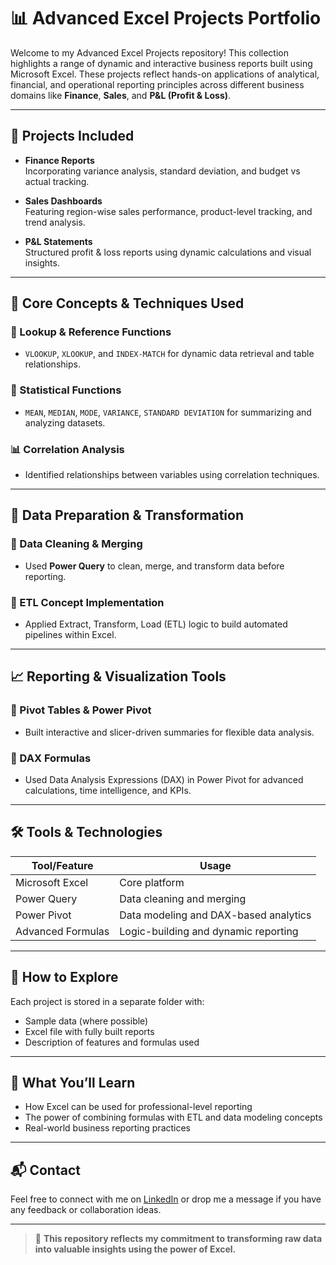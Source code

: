 # 📊 Advanced Excel Projects Portfolio

Welcome to my Advanced Excel Projects repository! This collection highlights a range of dynamic and interactive business reports built using Microsoft Excel. These projects reflect hands-on applications of analytical, financial, and operational reporting principles across different business domains like **Finance**, **Sales**, and **P&L (Profit & Loss)**.

---

## 📁 Projects Included

- **Finance Reports**  
  Incorporating variance analysis, standard deviation, and budget vs actual tracking.

- **Sales Dashboards**  
  Featuring region-wise sales performance, product-level tracking, and trend analysis.

- **P&L Statements**  
  Structured profit & loss reports using dynamic calculations and visual insights.

---

## 🧠 Core Concepts & Techniques Used

### 🔎 Lookup & Reference Functions
- `VLOOKUP`, `XLOOKUP`, and `INDEX-MATCH` for dynamic data retrieval and table relationships.

### 📐 Statistical Functions
- `MEAN`, `MEDIAN`, `MODE`, `VARIANCE`, `STANDARD DEVIATION` for summarizing and analyzing datasets.

### 📊 Correlation Analysis
- Identified relationships between variables using correlation techniques.

---

## 🔧 Data Preparation & Transformation

### 🧹 Data Cleaning & Merging
- Used **Power Query** to clean, merge, and transform data before reporting.

### 🔁 ETL Concept Implementation
- Applied Extract, Transform, Load (ETL) logic to build automated pipelines within Excel.

---

## 📈 Reporting & Visualization Tools

### 📌 Pivot Tables & Power Pivot
- Built interactive and slicer-driven summaries for flexible data analysis.

### 🧮 DAX Formulas
- Used Data Analysis Expressions (DAX) in Power Pivot for advanced calculations, time intelligence, and KPIs.

---

## 🛠 Tools & Technologies

| Tool/Feature     | Usage                                |
|------------------|---------------------------------------|
| Microsoft Excel  | Core platform                         |
| Power Query      | Data cleaning and merging             |
| Power Pivot      | Data modeling and DAX-based analytics |
| Advanced Formulas| Logic-building and dynamic reporting  |

---

## 📌 How to Explore

Each project is stored in a separate folder with:
- Sample data (where possible)
- Excel file with fully built reports
- Description of features and formulas used

---

## 🚀 What You’ll Learn

- How Excel can be used for professional-level reporting
- The power of combining formulas with ETL and data modeling concepts
- Real-world business reporting practices

---

## 📬 Contact

Feel free to connect with me on [LinkedIn](https://www.linkedin.com/in/attaul-qayyum-5724a633b/) or drop me a message if you have any feedback or collaboration ideas.

---

> 🔁 **This repository reflects my commitment to transforming raw data into valuable insights using the power of Excel.**

